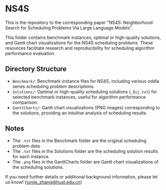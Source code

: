 # NS4S

This is the repository to the corresponding paper "NS4S: Neighborhood Search for Scheduling Problems Via Large Language Models". 

This folder contains benchmark instances, optimal or high-quality solutions, and Gantt chart visualizations for the NS4S scheduling problems. These resources facilitate research and reproducibility for scheduling algorithm performance evaluation.

## Directory Structure

- `Benchmark/`: Benchmark instance files for NS4S, including various oddla series scheduling problem descriptions.
- `Solutions/`: Optimal or high-quality scheduling solutions (`_Oij.txt`) for selected benchmark instances, useful for algorithm performance comparison.
- `GanttCharts/`: Gantt chart visualizations (PNG images) corresponding to the solutions, providing an intuitive analysis of scheduling results.

## Notes

- The `.txt` files in the Benchmark folder are the original scheduling problem data.
- The `.txt` files in the Solutions folder are the scheduling solution results for each instance.
- The `.png` files in the GanttCharts folder are Gantt chart visualizations of the scheduling solutions.

If you need further details or additional background information, please let us know! (junjie_zhang@hust.edu.cn) 